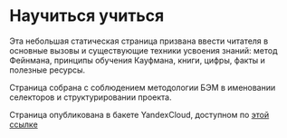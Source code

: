 # Научиться учиться

Эта небольшая статическая страница призвана ввести читателя в основные вызовы и существующие техники усвоения знаний: метод Фейнмана, принципы обучения Кауфмана, книги, цифры, факты и полезные ресурсы. 

Страница собрана с соблюдением методологии БЭМ в именовании селекторов и структурировании проекта.

Страница опубликована в бакете YandexCloud, доступном по [этой ссылке](https://how-to-learn.website.yandexcloud.net "Научиться учиться")
